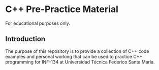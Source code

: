 # C++ Pre-Practice Material
For educational purposes only.
## Introduction
The purpose of this repository is to provide a collection of C++ code examples and personal working that can be used to practice C++ programming for INF-134 at Universidad Técnica Federico Santa María.